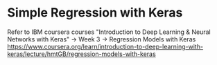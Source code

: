 # Simple Regression with Keras 
Refer to IBM coursera courses "Introduction to Deep Learning & Neural Networks with Keras" -> Week 3 -> Regression Models with Keras
https://www.coursera.org/learn/introduction-to-deep-learning-with-keras/lecture/hmtGB/regression-models-with-keras

